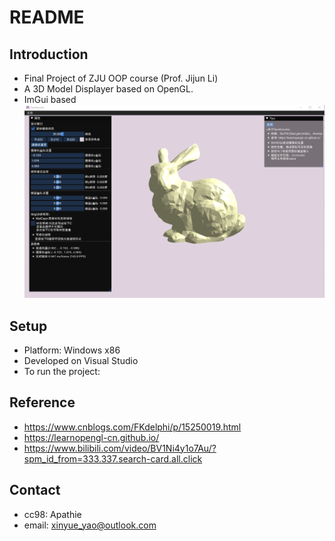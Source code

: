 # **README**
## Introduction
* Final Project of ZJU OOP course (Prof. Jijun Li)
* A 3D Model Displayer based on OpenGL.
* ImGui based
![pic](GeoKurumi/res/pic.png)
## Setup
- Platform: Windows x86
- Developed on Visual Studio
- To run the project:
## Reference
- https://www.cnblogs.com/FKdelphi/p/15250019.html 
- https://learnopengl-cn.github.io/ 
- https://www.bilibili.com/video/BV1Ni4y1o7Au/?spm_id_from=333.337.search-card.all.click
## Contact
- cc98: Apathie
- email: xinyue_yao@outlook.com 
